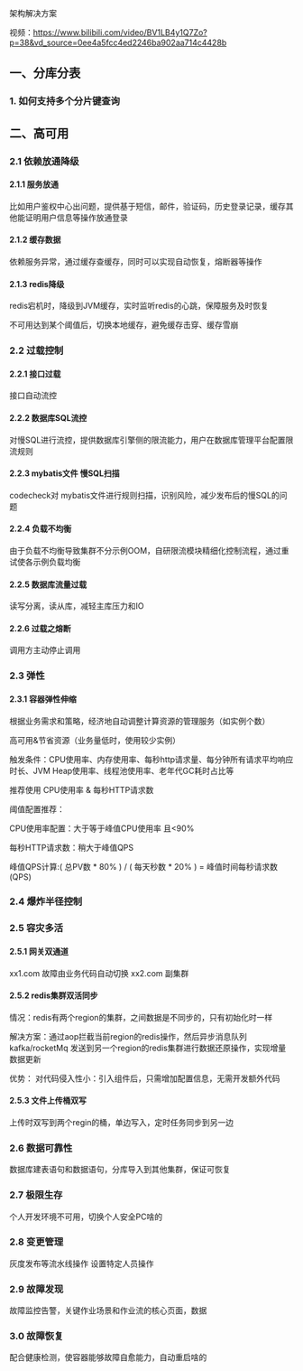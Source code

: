 架构解决方案

视频：https://www.bilibili.com/video/BV1LB4y1Q7Zo?p=38&vd_source=0ee4a5fcc4ed2246ba902aa714c4428b

## 一、分库分表

### 1. 如何支持多个分片键查询





## 二、高可用

### 2.1 依赖放通降级

#### 2.1.1 服务放通

比如用户鉴权中心出问题，提供基于短信，邮件，验证码，历史登录记录，缓存其他能证明用户信息等操作放通登录

#### 2.1.2 缓存数据

依赖服务异常，通过缓存查缓存，同时可以实现自动恢复，熔断器等操作

#### 2.1.3 redis降级

redis宕机时，降级到JVM缓存，实时监听redis的心跳，保障服务及时恢复

不可用达到某个阈值后，切换本地缓存，避免缓存击穿、缓存雪崩

### 2.2 过载控制

#### 2.2.1 接口过载

接口自动流控

#### 2.2.2 数据库SQL流控

对慢SQL进行流控，提供数据库引擎侧的限流能力，用户在数据库管理平台配置限流规则

#### 2.2.3 mybatis文件 慢SQL扫描

codecheck对 mybatis文件进行规则扫描，识别风险，减少发布后的慢SQL的问题

#### 2.2.4 负载不均衡

由于负载不均衡导致集群不分示例OOM，自研限流模块精细化控制流程，通过重试使各示例负载均衡

#### 2.2.5 数据库流量过载

读写分离，读从库，减轻主库压力和IO

#### 2.2.6 过载之熔断

调用方主动停止调用

### 2.3 弹性

#### 2.3.1 容器弹性伸缩

根据业务需求和策略，经济地自动调整计算资源的管理服务（如实例个数）

高可用&节省资源（业务量低时，使用较少实例）

触发条件：CPU使用率、内存使用率、每秒http请求量、每分钟所有请求平均响应时长、JVM Heap使用率、线程池使用率、老年代GC耗时占比等

推荐使用 CPU使用率 & 每秒HTTP请求数

阈值配置推荐： 

CPU使用率配置：大于等于峰值CPU使用率 且<90% 

每秒HTTP请求数：稍大于峰值QPS       

峰值QPS计算:( 总PV数 * 80% ) / ( 每天秒数 * 20% ) = 峰值时间每秒请求数(QPS)

### 2.4 爆炸半径控制

### 2.5 容灾多活

#### 2.5.1  网关双通道 

xx1.com 故障由业务代码自动切换 xx2.com 副集群

#### 2.5.2 redis集群双活同步

情况：redis有两个region的集群，之间数据是不同步的，只有初始化时一样

解决方案：通过aop拦截当前region的redis操作，然后异步消息队列 kafka/rocketMq 发送到另一个region的redis集群进行数据还原操作，实现增量数据更新

优势： 对代码侵入性小：引入组件后，只需增加配置信息，无需开发额外代码

#### 2.5.3 文件上传桶双写

上传时双写到两个regin的桶，单边写入，定时任务同步到另一边

### 2.6 数据可靠性

数据库建表语句和数据语句，分库导入到其他集群，保证可恢复

### 2.7 极限生存

个人开发环境不可用，切换个人安全PC啥的

### 2.8 变更管理

灰度发布等流水线操作 设置特定人员操作

### 2.9 故障发现

故障监控告警，关键作业场景和作业流的核心页面，数据

### 3.0 故障恢复

配合健康检测，使容器能够故障自愈能力，自动重启啥的
